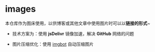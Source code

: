 # images

本仓库作为图床使用，以供博客或其他文章中使用图片时可以以**链接的形式**~

- 技术方案为：使用 **jsDelivr** 镜像加速，解决 **GitHub** 网络的问题

- 图片压缩优化：使用 [imgbot](https://imgbot.net/) 自动压缩图片

